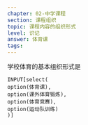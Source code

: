 ```yaml
---
chapter: 02-中学课程
section: 课程组织
topic: 课程内容的组织形式
level: 识记
answer: 体育课
tags:
---
```


学校体育的基本组织形式是

```meta-bind
INPUT[select(
option(体育课),
option(课外体育锻炼),
option(体育竞赛),
option(运动队训练)
)]
```